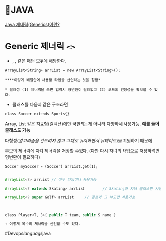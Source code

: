 # 🫘JAVA

 [Java 제네릭(Generics)이란?](https:*/gangnam-americano.tistory.com*47) 

# Generic 제너릭 `<>` 

* <T>, <String>, <Obejct String> 같은 패턴 모두에 해당한다.

`ArrayList<String> arrList = new ArrayList<String>();`

	****이렇게 배열안에 사용할 타입을 선언하는 것을 칭함*

	* 필요성 (1) 제너릭을 쓰면 입력시 형변환이 필요없고 (2) 코드의 안정성을 확보할 수 있다.



* 클래스를 다음과 같은 구조라면

`class Soccer extends Sports{}`

Array, List 같은 자료형(컬렉션)에만 국한되는게 아니라 다양하세 사용가능. **예를 들어 클래스도 가능**

다형성(*알고리즘을 건드리지 않고 그대로 유지하면서 뮤테이트*)을 지원하기 때문에

부모의 제너릭에 자녀 제너릭을 저장할 수있다. (다만 다시 자녀의 타입으로 저장하려면 형변환이 필요하다) 

 `Soccer mySoccer = (Soccer) arrList.get(1);`



```java

ArrayList<?> arrList // 아무 타입이나 사용가능

ArrayList<? extends Skating> arrList		// Skating과 자녀 클래스만 사용가능

ArrayList<? super Golf> arrList		// 골프와 그 부모만 사용가능



class Player<T, S>{ public T team, public S name }

→ 이렇게 복수의 제너릭을 선언할 수도 있다.

```



#Devops*language*java


